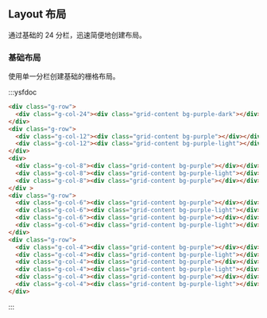 <style lang="scss">
    .g-row {
      margin-bottom: 20px;
      &:last-child {
        margin-bottom: 0;
      }
    }
    .g-col {
      border-radius: 4px;
    }
    .bg-purple-dark {
      background: #99a9bf;
    }
    .bg-purple {
      background: #d3dce6;
    }
    .bg-purple-light {
      background: #e5e9f2;
    }
    .grid-content {
      border-radius: 4px;
      min-height: 36px;
    }
    .row-bg {
      padding: 10px 0;
      background-color: #f9fafc;
    }
</style>

## Layout 布局

通过基础的 24 分栏，迅速简便地创建布局。

### 基础布局

使用单一分栏创建基础的栅格布局。

:::ysfdoc
```html
<div class="g-row">
  <div class="g-col-24"><div class="grid-content bg-purple-dark"></div></div>
</div>
<div class="g-row">
  <div class="g-col-12"><div class="grid-content bg-purple"></div></div>
  <div class="g-col-12"><div class="grid-content bg-purple-light"></div></div>
</div>
<div>
  <div class="g-col-8"><div class="grid-content bg-purple"></div></div>
  <div class="g-col-8"><div class="grid-content bg-purple-light"></div></div>
  <div class="g-col-8"><div class="grid-content bg-purple"></div></div>
</div >
<div class="g-row">
  <div class="g-col-6"><div class="grid-content bg-purple"></div></div>
  <div class="g-col-6"><div class="grid-content bg-purple-light"></div></div>
  <div class="g-col-6"><div class="grid-content bg-purple"></div></div>
  <div class="g-col-6"><div class="grid-content bg-purple-light"></div></div>
</div>
<div class="g-row">
  <div class="g-col-4"><div class="grid-content bg-purple"></div></div>
  <div class="g-col-4"><div class="grid-content bg-purple-light"></div></div>
  <div class="g-col-4"><div class="grid-content bg-purple"></div></div>
  <div class="g-col-4"><div class="grid-content bg-purple-light"></div></div>
  <div class="g-col-4"><div class="grid-content bg-purple"></div></div>
  <div class="g-col-4"><div class="grid-content bg-purple-light"></div></div>
</div>
```
:::
